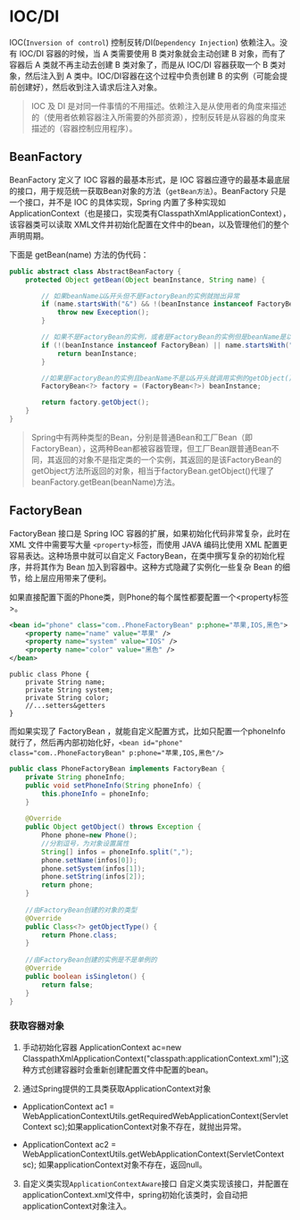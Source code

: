# IOC/DI

 IOC(`Inversion of control`) 控制反转/DI(`Dependency Injection`) 依赖注入。没有 IOC/DI 容器的时候，当 A 类需要使用 B 类对象就会主动创建 B 对象，而有了容器后 A 类就不再主动去创建 B 类对象了，而是从 IOC/DI 容器获取一个 B 类对象，然后注入到 A 类中。IOC/DI容器在这个过程中负责创建 B 的实例（可能会提前创建好），然后收到注入请求后注入对象。

> IOC 及 DI 是对同一件事情的不用描述。依赖注入是从使用者的角度来描述的（使用者依赖容器注入所需要的外部资源），控制反转是从容器的角度来描述的（容器控制应用程序）。

## BeanFactory

BeanFactory 定义了 IOC 容器的最基本形式，是 IOC 容器应遵守的最基本最底层的接口，用于规范统一获取Bean对象的方法（`getBean方法`）。BeanFactory 只是一个接口，并不是 IOC 的具体实现，Spring 内置了多种实现如 ApplicationContext（也是接口，实现类有ClasspathXmlApplicationContext），该容器类可以读取 XML文件并初始化配置在文件中的bean，以及管理他们的整个声明周期。

下面是 getBean(name) 方法的伪代码：

```java
public abstract class AbstractBeanFactory {
    protected Object getBean(Object beanInstance, String name) {

        // 如果beanName以&开头但不是FactoryBean的实例就抛出异常
        if (name.startsWith("&") && !(beanInstance instanceof FactoryBean)) {
            throw new Exeception();
        }

        // 如果不是FactoryBean的实例，或者是FactoryBean的实例但是beanName是以&开头就直接返回实例
        if (!(beanInstance instanceof FactoryBean) || name.startsWith("&")) {
            return beanInstance;
        }

        //如果是FactoryBean的实例且beanName不是以&开头就调用实例的getObject()获得对象返回
        FactoryBean<?> factory = (FactoryBean<?>) beanInstance;

        return factory.getObject();
    }
}
```

> Spring中有两种类型的Bean，分别是普通Bean和工厂Bean（即FactoryBean），这两种Bean都被容器管理，但工厂Bean跟普通Bean不同，其返回的对象不是指定类的一个实例，其返回的是该FactoryBean的getObject方法所返回的对象，相当于factoryBean.getObject()代理了beanFactory.getBean(beanName)方法。

## FactoryBean

FactoryBean 接口是 Spring IOC 容器的扩展，如果初始化代码非常复杂，此时在 XML 文件中需要写大量 `<property>`标签，而使用 JAVA 编码比使用 XML 配置更容易表达。这种场景中就可以自定义 FactoryBean，在类中撰写复杂的初始化程序，并将其作为 Bean 加入到容器中。这种方式隐藏了实例化一些复杂 Bean 的细节，给上层应用带来了便利。

如果直接配置下面的Phone类，则Phone的每个属性都要配置一个<property标签>。

```xml
<bean id="phone" class="com..PhoneFactoryBean" p:phone="苹果,IOS,黑色">	
	<property name="name" value="苹果" />
	<property name="system" value="IOS" />
	<property name="color" value="黑色" />
</bean>  
```

```jav
public class Phone {
    private String name;
    private String system;
    private String color;
	//...setters&getters
}
```

而如果实现了 FactoryBean ，就能自定义配置方式，比如只配置一个phoneInfo就行了，然后再内部初始化好，`<bean id="phone" class="com..PhoneFactoryBean" p:phone="苹果,IOS,黑色"/>`

```java
public class PhoneFactoryBean implements FactoryBean {
    private String phoneInfo;
    public void setPhoneInfo(String phoneInfo) {
        this.phoneInfo = phoneInfo;
    }
  
    @Override
    public Object getObject() throws Exception {
        Phone phone=new Phone();
      	//分割逗号，为对象设置属性
        String[] infos = phoneInfo.split(",");
        phone.setName(infos[0]);
        phone.setSystem(infos[1]);
        phone.setString(infos[2]);
        return phone;
    }
  
  	//由FactoryBean创建的对象的类型
    @Override
    public Class<?> getObjectType() {
        return Phone.class;
    }
  
  	//由FactoryBean创建的实例是不是单例的
    @Override
    public boolean isSingleton() {
        return false;
    }
}
```

### 获取容器对象

1. 手动初始化容器
  ApplicationContext ac=new ClasspathXmlApplicationContext("classpath:applicationContext.xml");这种方式创建容器时会重新创建配置文件中配置的bean。

2. 通过Spring提供的工具类获取ApplicationContext对象

* ApplicationContext ac1 = WebApplicationContextUtils.getRequiredWebApplicationContext(ServletContext sc);如果applicationContext对象不存在，就抛出异常。

* ApplicationContext ac2 = WebApplicationContextUtils.getWebApplicationContext(ServletContext sc);
  如果applicationContext对象不存在，返回null。

3. 自定义类实现`ApplicationContextAware`接口
  自定义类实现该接口，并配置在applicationContext.xml文件中，spring初始化该类时，会自动把applicationContext对象注入。